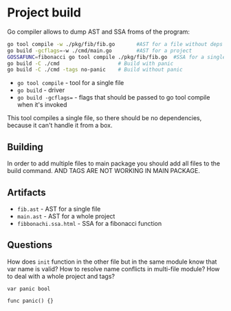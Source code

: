# Project build
Go compiler allows to dump AST and SSA froms of the program:
```bash
go tool compile -w ./pkg/fib/fib.go       #AST for a file without deps
go build -gcflags=-w ./cmd/main.go        #AST for a project 
GOSSAFUNC=fibonacci go tool compile ./pkg/fib/fib.go  #SSA for a single function
go build -C ./cmd                   # Build with panic
go build -C ./cmd -tags no-panic    # Build without panic
```

- `go tool compile` - tool for a single file
- `go build` - driver
- `go build -gcflags=` - flags that should be passed to go tool compile when it's invoked

This tool compiles a single file, so there should be no dependencies, because it can't handle it from a box.

## Building
In order to add multiple files to main package you should add all files to the build command.
AND TAGS ARE NOT WORKING IN MAIN PACKAGE.

## Artifacts
- `fib.ast` - AST for a single file
- `main.ast` - AST for a whole project
- `fibbonachi.ssa.html` - SSA for a fibonacci function

## Questions
How does `init` function in the other file but in the same module know that var name is valid? 
How to resolve name conflicts in multi-file module?
How to deal with a whole project and tags? 
```
var panic bool

func panic() {}
```
